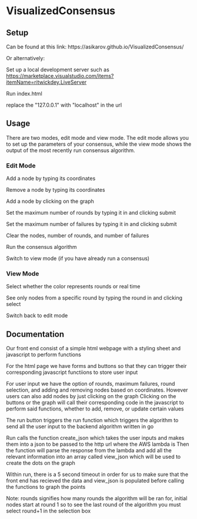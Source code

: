 # VisualizedConsensus

<h2>Setup</h2>
Can be found at this link: https://asikarov.github.io/VisualizedConsensus/ 

Or alternatively: 

Set up a local development server such as https://marketplace.visualstudio.com/items?itemName=ritwickdey.LiveServer 

Run index.html

replace the "127.0.0.1" with "localhost" in the url

<h2>Usage</h2>
There are two modes, edit mode and view mode. The edit mode allows you to set up the parameters of your consensus, while the view mode shows the output of the most recently run consensus algorithm. 
<h3>Edit Mode</h3>

Add a node by typing its coordinates

Remove a node by typing its coordinates

Add a node by clicking on the graph

Set the maximum number of rounds by typing it in and clicking submit

Set the maximum number of failures by typing it in and clicking submit

Clear the nodes, number of rounds, and number of failures

Run the consensus algorithm

Switch to view mode (if you have already run a consensus)

<h3>View Mode</h3>

Select whether the color represents rounds or real time

See only nodes from a specific round by typing the round in and clicking select

Switch back to edit mode

<h2>Documentation</h2>

Our front end consist of a simple html webpage with a styling sheet and javascript to perform functions

For the html page we have forms and buttons so that they can trigger their corresponding javascript functiions to store user input

For user input we have the option of rounds, maximum failures, round selection, and adding and removing nodes based on coordinates. However users can also add nodes by just clicking on the graph
Clicking on the buttons or the graph will call their corresponding code in the javascript to perform said functions, whether to add, remove, or update certain values

The run button triggers the run function which triggers the algorithm to send all the user input to the backend algorithm written in go

Run calls the function create_json which takes the user inputs and makes them into a json to be passed to the http url where the AWS lambda is
Then the function will parse the response from the lambda and add all the relevant information into an array called view_json which will be used to create the dots on the graph

Within run, there is a 5 second timeout in order for us to make sure that the front end has recieved the data and view_json is populated before calling the functions to graph the points


Note: rounds signifies how many rounds the algorithm will be ran for, initial nodes start at round 1 so to see the last round of the algorithm you must select round+1 in the selection box
